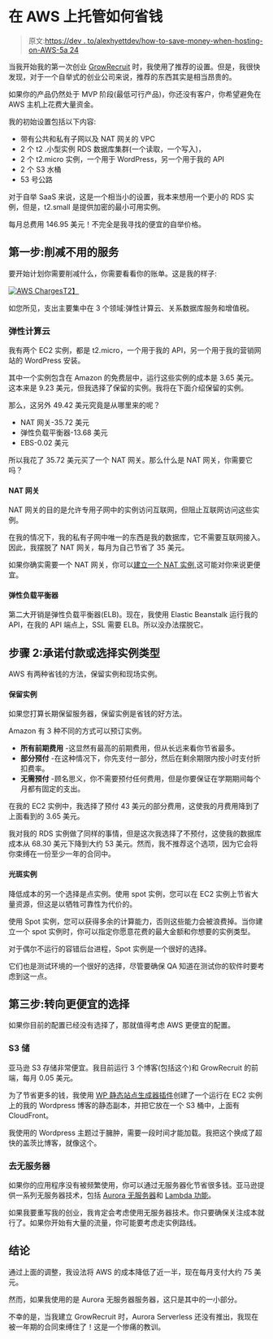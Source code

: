 # 在 AWS 上托管如何省钱

> 原文:[https://dev . to/alexhyettdev/how-to-save-money-when-hosting-on-AWS-5a 24](https://dev.to/alexhyettdev/how-to-save-money-when-hosting-on-aws-5a24)

当我开始我的第一次创业 [GrowRecruit](https://www.growrecruit.com) 时，我使用了推荐的设置。但是，我很快发现，对于一个自举式的创业公司来说，推荐的东西其实是相当昂贵的。

如果你的产品仍然处于 MVP 阶段(最低可行产品)，你还没有客户，你希望避免在 AWS 主机上花费大量资金。

我的初始设置包括以下内容:

*   带有公共和私有子网以及 NAT 网关的 VPC
*   2 个 t2 .小型实例 RDS 数据库集群(一个读取，一个写入)，
*   2 个 t2.micro 实例，一个用于 WordPress，另一个用于我的 API
*   2 个 S3 水桶
*   53 号公路

对于自举 SaaS 来说，这是一个相当小的设置，我本来想用一个更小的 RDS 实例，但是，t2.small 是提供加密的最小可用实例。

每月总费用 146.95 美元！不完全是我寻找的便宜的自举价格。

## [](#step-1-cut-unused-services)第一步:削减不用的服务

要开始计划你需要削减什么，你需要看看你的账单。这是我的样子:

[![AWS Charges](../Images/0305c99df5eb5f20b236fe3d06eb157f.png)T2】](///static/9997ab006d5dde7dcfd797519ee157ec/78363/aws-charges.png)

如您所见，支出主要集中在 3 个领域:弹性计算云、关系数据库服务和增值税。

### [](#elastic-compute-cloud)弹性计算云

我有两个 EC2 实例，都是 t2.micro，一个用于我的 API，另一个用于我的营销网站的 WordPress 安装。

其中一个实例包含在 Amazon 的免费层中，运行这些实例的成本是 3.65 美元。这本来是 9.23 美元，但我选择了保留的实例。我将在下面介绍保留的实例。

那么，这另外 49.42 美元究竟是从哪里来的呢？

*   NAT 网关-35.72 美元
*   弹性负载平衡器-13.68 美元
*   EBS-0.02 美元

所以我花了 35.72 美元买了一个 NAT 网关。那么什么是 NAT 网关，你需要它吗？

#### [](#nat-gateway)NAT 网关

NAT 网关的目的是允许专用子网中的实例访问互联网，但阻止互联网访问这些实例。

在我的情况下，我的私有子网中唯一的东西是我的数据库，它不需要互联网接入。因此，我摆脱了 NAT 网关，每月为自己节省了 35 美元。

如果你确实需要一个 NAT 网关，你可以[建立一个 NAT 实例](https://docs.aws.amazon.com/vpc/latest/userguide/VPC_NAT_Instance.html#NATInstance),这可能对你来说更便宜。

#### [](#elastic-load-balancer)弹性负载平衡器

第二大开销是弹性负载平衡器(ELB)。现在，我使用 Elastic Beanstalk 运行我的 API，在我的 API 端点上，SSL 需要 ELB。所以没办法摆脱它。

## [](#step-2-commit-to-payment-or-pick-your-instance-type)步骤 2:承诺付款或选择实例类型

AWS 有两种省钱的方法，保留实例和现场实例。

#### [](#reserved-instances)保留实例

如果您打算长期保留服务器，保留实例是省钱的好方法。

Amazon 有 3 种不同的方式可以预订实例。

*   **所有前期费用** -这显然有最高的前期费用，但从长远来看你节省最多。
*   **部分预付** -在这种情况下，你先支付一部分，然后在剩余期限内按小时支付折扣费率。
*   **无需预付** -顾名思义，你不需要预付任何费用，但是你要保证在学期期间每个月都有固定的支出。

在我的 EC2 实例中，我选择了预付 43 美元的部分费用，这使我的月费用降到了上面看到的 3.65 美元。

我对我的 RDS 实例做了同样的事情，但是这次我选择了不预付，这使我的数据库成本从 68.30 美元下降到大约 53 美元。然而，我不推荐这个选项，因为它会将你束缚在一份至少一年的合同中。

#### [](#spot-instances)光斑实例

降低成本的另一个选择是点实例。使用 spot 实例，您可以在 EC2 实例上节省大量资源，但这是以牺牲可靠性为代价的。

使用 Spot 实例，您可以获得多余的计算能力，否则这些能力会被浪费掉。当你建立一个 spot 实例时，你可以指定你愿意花费的最大金额和你想要的实例类型。

对于偶尔不运行的容错后台进程，Spot 实例是一个很好的选择。

它们也是测试环境的一个很好的选择，尽管要确保 QA 知道在测试你的软件时要考虑到这一点。

## [](#step-3-move-to-cheaper-options)第三步:转向更便宜的选择

如果你目前的配置已经没有选择了，那就值得考虑 AWS 更便宜的配置。

### [](#s3-storage)S3 储

亚马逊 S3 存储非常便宜。我目前运行 3 个博客(包括这个)和 GrowRecruit 的前端，每月 0.05 美元。

为了节省更多的钱，我使用 [WP 静态站点生成器插件](https://wordpress.org/plugins/static-html-output-plugin/)创建了一个运行在 EC2 实例上的我的 Wordpress 博客的静态副本，并把它放在一个 S3 桶中，上面有 CloudFront。

我使用的 Wordpress 主题过于臃肿，需要一段时间才能加载。我把这个换成了超快的盖茨比博客，就像这个。

### [](#go-serverless)去无服务器

如果你的应用程序没有被频繁使用，你可以通过无服务器化节省很多钱。亚马逊提供一系列无服务器技术，包括 [Aurora 无服务器](https://aws.amazon.com/rds/aurora/serverless/)和 [Lambda 功能](https://docs.aws.amazon.com/lambda/latest/dg/welcome.html)。

如果我要重写我的创业，我肯定会考虑使用无服务器技术。你只要确保关注成本就行了。如果你开始有大量的流量，你可能要考虑走实例路线。

## [](#conclusion)结论

通过上面的调整，我设法将 AWS 的成本降低了近一半，现在每月支付大约 75 美元。

然而，如果我使用的是 Aurora 无服务器服务器，这只是其中的一小部分。

不幸的是，当我建立 GrowRecruit 时，Aurora Serverless 还没有推出，我现在被一年期的合同束缚住了！这是一个惨痛的教训。